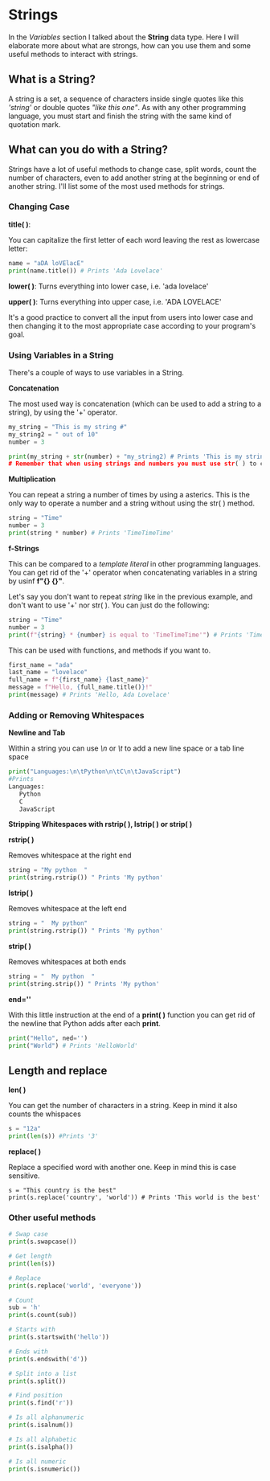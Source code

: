 # Strings

In the *Variables* section I talked about the **String** data type. Here I will elaborate more about what are strongs, how can you use them and some useful methods to interact with strings.

## What is a String?

A string is a set, a sequence of characters inside single quotes like this *'string'* or double quotes *"like this one"*. As with any other programming language, you must start and finish the string with the same kind of quotation mark.

## What can you do with a String?

Strings have a lot of useful methods to change case, split words, count the number of characters, even to add another string at the beginning or end of another string. I'll list some of the most used methods for strings.

### Changing Case 

**title( )**:

You can capitalize the first letter of each word leaving the rest as lowercase letter:

~~~python
name = "aDA loVElacE"
print(name.title()) # Prints 'Ada Lovelace'
~~~

**lower( )**: Turns everything into lower case, i.e. 'ada lovelace'

**upper( )**: Turns everything into upper case, i.e. 'ADA LOVELACE'

It's a good practice to convert all the input from users into lower case and then changing it to the most appropriate case according to your program's goal.

### Using Variables in a String

There's a couple of ways to use variables in a String. 

**Concatenation**

The most used way is concatenation (which can be used to add a string to a string), by using the '+' operator.

~~~python
my_string = "This is my string #"
my_string2 = " out of 10"
number = 3

print(my_string + str(number) + "my_string2) # Prints 'This is my string #3 out of 10'
# Remember that when using strings and numbers you must use str( ) to convert the numerical values into text
~~~

**Multiplication**

You can repeat a string a number of times by using a asterics. This is the only way to operate a number and a string without using the str( ) method.

~~~python
string = "Time"
number = 3
print(string * number) # Prints 'TimeTimeTime'
~~~

**f-Strings**

This can be compared to a *template literal* in other programming languages. You can get rid of the '+' operator when concatenating variables in a string by usinf **f"{} {}"**.

Let's say you don't want to repeat *string* like in the previous example, and don't want to use '+' nor str( ). You can just do the following:

~~~python
string = "Time"
number = 3
print(f"{string} * {number} is equal to 'TimeTimeTime'") # Prints 'Time * 3 is equal to TimeTimeTime'
~~~

This can be used with functions, and methods if you want to.

~~~python 
first_name = "ada"
last_name = "lovelace"
full_name = f"{first_name} {last_name}"
message = f"Hello, {full_name.title()}!"
print(message) # Prints 'Hello, Ada Lovelace'
~~~

### Adding or Removing Whitespaces

**Newline and Tab**

Within a string you can use *\n* or *\t* to add a new line space or a tab line space

~~~python 
print("Languages:\n\tPython\n\tC\n\tJavaScript")
#Prints
Languages:
   Python
   C
   JavaScript 
~~~

**Stripping Whitespaces with rstrip( ), lstrip( ) or strip( )**

**rstrip( )**

Removes whitespace at the right end

~~~python
string = "My python  "
print(string.rstrip()) " Prints 'My python'
~~~

**lstrip( )**

Removes whitespace at the left end

~~~python
string = "  My python"
print(string.rstrip()) " Prints 'My python'
~~~

**strip( )**

Removes whitespaces at both ends

~~~python
string = "  My python  "
print(string.strip()) " Prints 'My python'
~~~

**end=''**

With this little instruction at the end of a **print( )** function you can get rid of the newline that Python adds after each **print**.

~~~python
print("Hello", ned='')
print("World") # Prints 'HelloWorld'
~~~

## Length and replace

**len( )**

You can get the number of characters in a string. Keep in mind it also counts the whispaces

~~~python
s = "12a"
print(len(s)) #Prints '3'
~~~

**replace( )**

Replace a specified word with another one. Keep in mind this is case sensitive.

~~~
s = "This country is the best"
print(s.replace('country', 'world')) # Prints 'This world is the best'
~~~

### Other useful methods

~~~python
# Swap case
print(s.swapcase())

# Get length
print(len(s))

# Replace
print(s.replace('world', 'everyone'))

# Count
sub = 'h'
print(s.count(sub))

# Starts with
print(s.startswith('hello'))

# Ends with
print(s.endswith('d'))

# Split into a list
print(s.split())

# Find position
print(s.find('r'))

# Is all alphanumeric
print(s.isalnum())

# Is all alphabetic
print(s.isalpha())

# Is all numeric
print(s.isnumeric())
~~~
